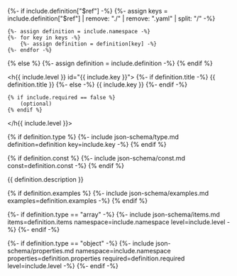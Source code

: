 {%- if include.definition["$ref"] -%}
	{%- assign keys = include.definition["$ref"] | remove: "./" | remove: ".yaml" | split: "/" -%}

	{%- assign definition = include.namespace -%}
	{%- for key in keys -%}
		{%- assign definition = definition[key] -%}
	{%- endfor -%}
{% else %}
	{%- assign definition = include.definition -%}
{% endif %}

<h{{ include.level }} id="{{ include.key }}">
	{%- if definition.title -%}
		{{ definition.title }}
	{%- else -%}
		{{ include.key }}
	{%- endif -%}

	{% if include.required == false %}
		(optional)
	{% endif %}
</h{{ include.level }}>

<div class="json-schema-object" markdown="1">

{% if definition.type %}
	{%- include json-schema/type.md definition=definition key=include.key -%}
{% endif %}

{% if definition.const %}
	{%- include json-schema/const.md const=definition.const -%}
{% endif %}

{{ definition.description }}

{% if definition.examples %}
	{%- include json-schema/examples.md examples=definition.examples -%}
{% endif %}

{%- if definition.type == "array" -%}
	{%- include json-schema/items.md items=definition.items namespace=include.namespace level=include.level -%}
{%- endif -%}

{%- if definition.type == "object" -%}
	{%- include json-schema/properties.md namespace=include.namespace properties=definition.properties required=definition.required level=include.level -%}
{%- endif -%}

</div>
